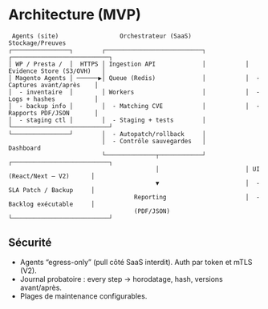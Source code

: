 # Architecture (MVP)

```
 Agents (site)                 Orchestrateur (SaaS)                      Stockage/Preuves
┌────────────────┐        ┌───────────────────────────┐           ┌───────────────────────────┐
│ WP / Presta /  │  HTTPS │ Ingestion API             │           │ Evidence Store (S3/OVH)   │
│ Magento Agents │ ──────▶│ Queue (Redis)             │           │  - Captures avant/après    │
│  - inventaire  │        │ Workers                   │           │  - Logs + hashes           │
│  - backup info │        │  - Matching CVE           │           │  - Rapports PDF/JSON       │
│  - staging ctl │        │  - Staging + tests        │           └───────────────────────────┘
└────────────────┘        │  - Autopatch/rollback     │
                          │  - Contrôle sauvegardes   │           Dashboard
                          └──────────────┬────────────┘           ┌───────────────────────────┐
                                         │                        │ UI (React/Next – V2)      │
                                         ▼                        │  - SLA Patch / Backup     │
                                   Reporting                      │  - Backlog exécutable     │
                                   (PDF/JSON)                     └───────────────────────────┘
```

## Sécurité
- Agents “egress-only” (pull côté SaaS interdit). Auth par token et mTLS (V2).
- Journal probatoire : every step → horodatage, hash, versions avant/après.
- Plages de maintenance configurables.
